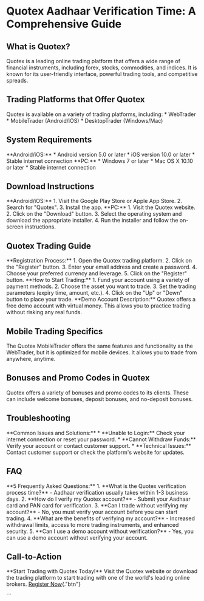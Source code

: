 # Quotex Aadhaar Verification Time: A Comprehensive Guide

## What is Quotex?

Quotex is a leading online trading platform that offers a wide range of
financial instruments, including forex, stocks, commodities, and
indices. It is known for its user-friendly interface, powerful trading
tools, and competitive spreads.

## Trading Platforms that Offer Quotex

Quotex is available on a variety of trading platforms, including: \*
WebTrader \* MobileTrader (Android/iOS) \* DesktopTrader (Windows/Mac)

## System Requirements

\*\*Android/iOS:\*\* \* Android version 5.0 or later \* iOS version 10.0
or later \* Stable internet connection \*\*PC:\*\* \* Windows 7 or later
\* Mac OS X 10.10 or later \* Stable internet connection

## Download Instructions

\*\*Android/iOS:\*\* 1. Visit the Google Play Store or Apple App Store.
2. Search for "Quotex". 3. Install the app. \*\*PC:\*\* 1. Visit
the Quotex website. 2. Click on the "Download" button. 3. Select
the operating system and download the appropriate installer. 4. Run the
installer and follow the on-screen instructions.

## Quotex Trading Guide

\*\*Registration Process:\*\* 1. Open the Quotex trading platform. 2.
Click on the "Register" button. 3. Enter your email address and
create a password. 4. Choose your preferred currency and leverage. 5.
Click on the "Register" button. \*\*How to Start Trading:\*\* 1.
Fund your account using a variety of payment methods. 2. Choose the
asset you want to trade. 3. Set the trading parameters (expiry time,
amount, etc.). 4. Click on the "Up" or "Down" button to
place your trade. \*\*Demo Account Description:\*\* Quotex offers a free
demo account with virtual money. This allows you to practice trading
without risking any real funds.

## Mobile Trading Specifics

The Quotex MobileTrader offers the same features and functionality as
the WebTrader, but it is optimized for mobile devices. It allows you to
trade from anywhere, anytime.

## Bonuses and Promo Codes in Quotex

Quotex offers a variety of bonuses and promo codes to its clients. These
can include welcome bonuses, deposit bonuses, and no-deposit bonuses.

## Troubleshooting

\*\*Common Issues and Solutions:\*\* \* \*\*Unable to Login:\*\* Check
your internet connection or reset your password. \* \*\*Cannot Withdraw
Funds:\*\* Verify your account or contact customer support. \*
\*\*Technical Issues:\*\* Contact customer support or check the
platform\'s website for updates.

## FAQ

\*\*5 Frequently Asked Questions:\*\* 1. \*\*What is the Quotex
verification process time?\*\* - Aadhaar verification usually takes
within 1-3 business days. 2. \*\*How do I verify my Quotex
account?\*\* - Submit your Aadhaar card and PAN card for verification.
3. \*\*Can I trade without verifying my account?\*\* - No, you must
verify your account before you can start trading. 4. \*\*What are the
benefits of verifying my account?\*\* - Increased withdrawal limits,
access to more trading instruments, and enhanced security. 5. \*\*Can I
use a demo account without verification?\*\* - Yes, you can use a demo
account without verifying your account.

## Call-to-Action

\*\*Start Trading with Quotex Today!\*\* Visit the Quotex website or
download the trading platform to start trading with one of the world\'s
leading online brokers. [Register
Now](\%22https://traff.sbs/brokerqxsignup\%22){."btn"}

\`\`\`


